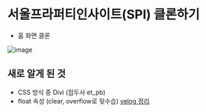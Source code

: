 # 서울프라퍼티인사이트(SPI) 클론하기

- 홈 화면 클론

![image](https://user-images.githubusercontent.com/68722179/209906850-d4bd8bbc-f41b-4d40-a8ef-ea5f612f9dcc.png)



## 새로 알게 된 것
* CSS 방식 중 Divi (접두사 et_pb)
* float 속성 (clear, overflow로 뒷수습) [velog 정리](https://velog.io/@yena1025/float-%EC%82%AC%EC%9A%A9%ED%95%98%EA%B8%B0-%EB%92%B7%EC%88%98%EC%8A%B5-clear-overflow)
